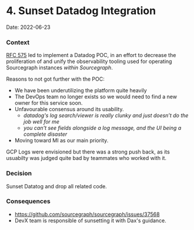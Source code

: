 # 4. Sunset Datadog Integration

Date: 2022-06-23

### Context

[RFC 575](https://docs.google.com/document/d/1xnAgloZB8sEkyhecjml2ByQl-aUCrJdWDYOBj3asA9g/edit) led to implement a Datadog POC, in an effort to decrease the proliferation of and unify the observability tooling used for operating Sourcegraph instances _within Sourcegraph_.

Reasons to not got further with the POC: 

- We have been underutilizing the platform quite heavily
- The DevOps team no longer exists so we would need to find a new owner for this service soon.
- Unfavourable consensus around its usability.
  - _datadog's log search/viewer is really clunky and just doesn’t do the job well for me_ 
  - _you can't see fields alongside a log message, and the UI being a complete disaster_ 
- Moving toward MI as our main priority.

GCP Logs were envisioned but there was a strong push back, as its usuabilty was judged quite bad by teammates who worked with it.

### Decision

Sunset Datatog and drop all related code.

### Consequences

- https://github.com/sourcegraph/sourcegraph/issues/37568
- DevX team is responsible of sunsetting it with Dax's guidance.
